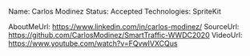 Name: Carlos Modinez
Status: Accepted
Technologies: SpriteKit

AboutMeUrl: https://www.linkedin.com/in/carlos-modinez/
SourceUrl: https://github.com/CarlosModinez/SmartTraffic-WWDC2020
VideoUrl: https://www.youtube.com/watch?v=FQvwIVXCQus

<!---
EXAMPLE
Name: John Appleseed
Status: Submitted <or> Winner <or> Distinguished <or> Rejected
Technologies: SwiftUI, RealityKit, CoreGraphic

AboutMeUrl: https://linkedin.com/in/johnappleseed
SourceUrl: https://github.com/johnappleseed/wwdc2025
VideoUrl: https://youtu.be/ABCDE123456
-->
